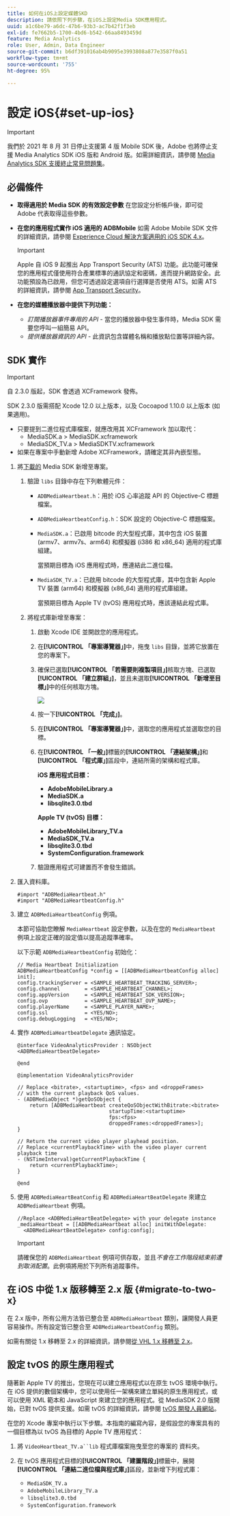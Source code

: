 ```yaml
---
title: 如何在iOS上設定媒體SKD
description: 請依照下列步驟，在iOS上設定Media SDK應用程式。
uuid: a1c6be79-a6dc-47b6-93b3-ac7b42f1f3eb
exl-id: fe7662b5-1700-4bd6-b542-66aa8493459d
feature: Media Analytics
role: User, Admin, Data Engineer
source-git-commit: b6df391016ab4b9095e3993808a877e3587f0a51
workflow-type: tm+mt
source-wordcount: '755'
ht-degree: 95%

---
```


# 設定 iOS{#set-up-ios}

>[!IMPORTANT]
>
>我們於 2021 年 8 月 31 日停止支援第 4 版 Mobile SDK 後，Adobe 也將停止支援 Media Analytics SDK iOS 版和 Android 版。如需詳細資訊，請參閱 [Media Analytics SDK 支援終止常見問題集](/help/sdk-implement/end-of-support-faqs.md)。

## 必備條件

* **取得適用於 Media SDK 的有效設定參數**
在您設定分析帳戶後，即可從 Adobe 代表取得這些參數。
* **在您的應用程式實作 iOS 適用的 ADBMobile**
如需 Adobe Mobile SDK 文件的詳細資訊，請參閱 [Experience Cloud 解決方案適用的 iOS SDK 4.x](https://experienceleague.adobe.com/docs/mobile-services/ios/overview.html?lang=zh-Hant)。

   >[!IMPORTANT]
   >
   >Apple 自 iOS 9 起推出 App Transport Security (ATS) 功能。此功能可確保您的應用程式僅使用符合產業標準的通訊協定和密碼，進而提升網路安全。此功能預設為已啟用，但您可透過設定選項自行選擇是否使用 ATS。如需 ATS 的詳細資訊，請參閱 [App Transport Security](https://experienceleague.adobe.com/docs/mobile-services/ios/config-ios/app-transport-security.html)。

* **在您的媒體播放器中提供下列功能：**

   * _訂閱播放器事件專用的 API_ - 當您的播放器中發生事件時，Media SDK 需要您呼叫一組簡易 API。
   * _提供播放器資訊的 API_ - 此資訊包含媒體名稱和播放點位置等詳細內容。

## SDK 實作

>[!IMPORTANT]
>
>自 2.3.0 版起，SDK 會透過 XCFramework 發佈。
>
>SDK 2.3.0 版需搭配 Xcode 12.0 以上版本，以及 Cocoapod 1.10.0 以上版本 (如果適用)。

* 只要提到二進位程式庫檔案，就應改用其 XCFramework 加以取代：
   * MediaSDK.a > MediaSDK.xcframework
   * MediaSDK_TV.a > MediaSDKTV.xcframework
* 如果在專案中手動新增 Adobe XCFramework，請確定其非內嵌型態。

1. 將[下載的](/help/sdk-implement/download-sdks.md#download-2x-sdks) Media SDK 新增至專案。

   1. 驗證 `libs` 目錄中存在下列軟體元件：

      * `ADBMediaHeartbeat.h`：用於 iOS 心率追蹤 API 的 Objective-C 標題檔案。
      * `ADBMediaHeartbeatConfig.h`：SDK 設定的 Objective-C 標題檔案。
      * `MediaSDK.a`：已啟用 bitcode 的大型程式庫，其中包含 iOS 裝置 (armv7、armv7s、arm64) 和模擬器 (i386 和 x86_64) 適用的程式庫組建。

         當預期目標為 iOS 應用程式時，應連結此二進位檔。

      * `MediaSDK_TV.a`：已啟用 bitcode 的大型程式庫，其中包含新 Apple TV 裝置 (arm64) 和模擬器 (x86_64) 適用的程式庫組建。

         當預期目標為 Apple TV (tvOS) 應用程式時，應該連結此程式庫。
   1. 將程式庫新增至專案：

      1. 啟動 Xcode IDE 並開啟您的應用程式。
      1. 在&#x200B;**[!UICONTROL 「專案導覽器」]**&#x200B;中，拖曳 `libs` 目錄，並將它放置在您的專案下。

      1. 確保已選取&#x200B;**[!UICONTROL 「若需要則複製項目」]**&#x200B;核取方塊、已選取&#x200B;**[!UICONTROL 「建立群組」]**，並且未選取&#x200B;**[!UICONTROL 「新增至目標」]**&#x200B;中的任何核取方塊。

         ![](assets/choose-options_ios.png)

      1. 按一下&#x200B;**[!UICONTROL 「完成」]**。
      1. 在&#x200B;**[!UICONTROL 「專案導覽器」]**&#x200B;中，選取您的應用程式並選取您的目標。
      1. 在&#x200B;**[!UICONTROL 「一般」]**&#x200B;標籤的&#x200B;**[!UICONTROL 「連結架構」]**&#x200B;和&#x200B;**[!UICONTROL 「程式庫」]**&#x200B;區段中，連結所需的架構和程式庫。

         **iOS 應用程式目標：**

         * **AdobeMobileLibrary.a**
         * **MediaSDK.a**
         * **libsqlite3.0.tbd**

         **Apple TV (tvOS) 目標：**

         * **AdobeMobileLibrary_TV.a**
         * **MediaSDK_TV.a**
         * **libsqlite3.0.tbd**
         * **SystemConfiguration.framework**
      1. 驗證應用程式可建置而不會發生錯誤。




1. 匯入資料庫。

   ```
   #import "ADBMediaHeartbeat.h"
   #import "ADBMediaHeartbeatConfig.h"
   ```

1. 建立 `ADBMediaHeartbeatConfig` 例項。

   本節可協助您瞭解 `MediaHeartbeat` 設定參數，以及在您的 `MediaHeartbeat` 例項上設定正確的設定值以提高追蹤準確率。

   以下示範 `ADBMediaHeartbeatConfig` 初始化：

   ```
   // Media Heartbeat Initialization
   ADBMediaHeartbeatConfig *config = [[ADBMediaHeartbeatConfig alloc] init];
   config.trackingServer = <SAMPLE_HEARTBEAT_TRACKING_SERVER>;
   config.channel        = <SAMPLE_HEARTBEAT_CHANNEL>;
   config.appVersion     = <SAMPLE_HEARTBEAT_SDK_VERSION>;
   config.ovp            = <SAMPLE_HEARTBEAT_OVP_NAME>;
   config.playerName     = <SAMPLE_PLAYER_NAME>;
   config.ssl            = <YES/NO>;
   config.debugLogging   = <YES/NO>;
   ```

1. 實作 `ADBMediaHeartbeatDelegate` 通訊協定。

   ```
   @interface VideoAnalyticsProvider : NSObject <ADBMediaHeartbeatDelegate>
   
   @end
   
   @implementation VideoAnalyticsProvider
   
   // Replace <bitrate>, <startuptime>, <fps> and <droppeFrames>  
   // with the current playback QoS values.
   - (ADBMediaObject *)getQoSObject {
       return [ADBMediaHeartbeat createQoSObjectWithBitrate:<bitrate>  
                                 startupTime:<startuptime>   
                                 fps:<fps>  
                                 droppedFrames:<droppedFrames>];
   }
   
   // Return the current video player playhead position.
   // Replace <currentPlaybackTime> with the video player current playback time
   - (NSTimeInterval)getCurrentPlaybackTime {
       return <currentPlaybackTime>;
   }
   
   @end
   ```

1. 使用 `ADBMediaHeartBeatConfig` 和 `ADBMediaHeartBeatDelegate` 來建立 `ADBMediaHeartbeat` 例項。

   ```
   //Replace <ADBMediaHeartBeatDelegate> with your delegate instance
   _mediaHeartbeat = [[ADBMediaHeartbeat alloc] initWithDelegate:
     <ADBMediaHeartBeatDelegate> config:config];
   ```

   >[!IMPORTANT]
   >
   >請確保您的 `ADBMediaHeartbeat` 例項可供存取，並且&#x200B;*不會在工作階段結束前遭到取消配置*。此例項將用於下列所有追蹤事件。

## 在 iOS 中從 1.x 版移轉至 2.x 版 {#migrate-to-two-x}

在 2.x 版中，所有公用方法皆已整合至 `ADBMediaHeartbeat` 類別，讓開發人員更容易操作。所有設定皆已整合至 `ADBMediaHeartbeatConfig` 類別。

如需有關從 1.x 移轉至 2.x 的詳細資訊，請參閱[從 VHL 1.x 移轉至 2.x](/help/sdk-implement/va-1x-to-2x/mig-1x-2x-overview.md)。

## 設定 tvOS 的原生應用程式

隨著新 Apple TV 的推出，您現在可以建立應用程式以在原生 tvOS 環境中執行。在 iOS 提供的數個架構中，您可以使用任一架構來建立單純的原生應用程式，或可以使用 XML 範本和 JavaScript 來建立您的應用程式。從 MediaSDK 2.0 版開始，已對 tvOS 提供支援。如需 tvOS 的詳細資訊，請參閱 [tvOS 開發人員網站](https://developer.apple.com/tvos/)。

在您的 Xcode 專案中執行以下步驟。本指南的編寫內容，是假設您的專案具有的一個目標為以 tvOS 為目標的 Apple TV 應用程式：

1. 將 `VideoHeartbeat_TV.a``lib` 程式庫檔案拖曳至您的專案的 資料夾。

1. 在 tvOS 應用程式目標的&#x200B;**[!UICONTROL 「建置階段」]**&#x200B;標籤中，展開&#x200B;**[!UICONTROL 「連結二進位檔與程式庫」]**&#x200B;區段，並新增下列程式庫：

   * `MediaSDK_TV.a`
   * `AdobeMobileLibrary_TV.a`
   * `libsqlite3.0.tbd`
   * `SystemConfiguration.framework`
